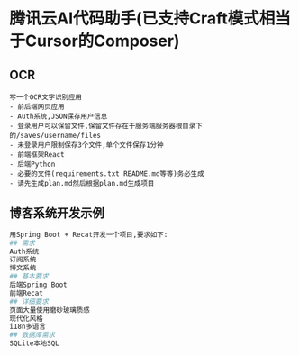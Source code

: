 # 腾讯云AI代码助手(已支持Craft模式相当于Cursor的Composer)
## OCR
```
写一个OCR文字识别应用
- 前后端网页应用
- Auth系统,JSON保存用户信息
- 登录用户可以保留文件,保留文件存在于服务端服务器根目录下的/saves/username/files
- 未登录用户限制保存3个文件,单个文件保存1分钟
- 前端框架React
- 后端Python
- 必要的文件(requirements.txt README.md等等)务必生成
- 请先生成plan.md然后根据plan.md生成项目
```
## 博客系统开发示例
```Bash
用Spring Boot + Recat开发一个项目,要求如下:
## 需求
Auth系统
订阅系统
博文系统
## 基本要求
后端Spring Boot
前端Recat
## 详细要求
页面大量使用磨砂玻璃质感
现代化风格
i18n多语言
## 数据库需求
SQLite本地SQL
```
